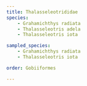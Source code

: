 ```yaml
---
title: Thalasseleotrididae
species:
    - Grahamichthys radiata
    - Thalasseleotris adela
    - Thalasseleotris iota

sampled_species:
    - Grahamichthys radiata
    - Thalasseleotris iota

order: Gobiiformes

---
```

